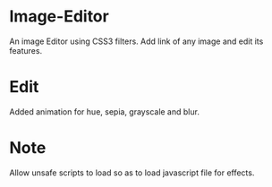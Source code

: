 # Image-Editor
An image Editor using CSS3 filters.
Add link of any image and edit its features.

# Edit
Added animation for hue, sepia, grayscale and blur.

# Note
Allow unsafe scripts to load so as to load javascript file for effects.
